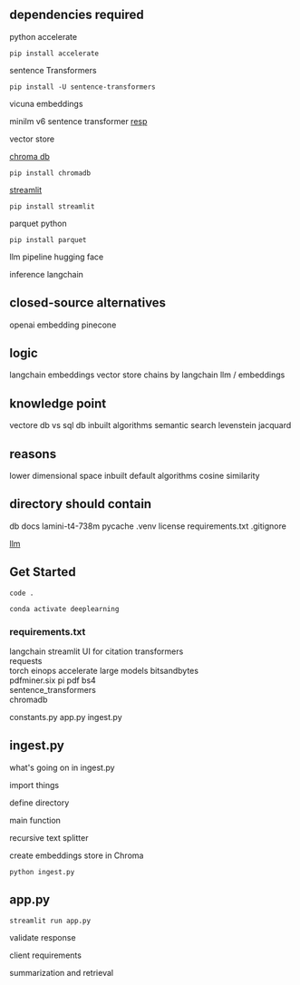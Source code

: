## dependencies required

python accelerate

``
pip install accelerate
``

sentence Transformers

``
pip install -U sentence-transformers
``

vicuna embeddings

minilm v6 sentence transformer
[resp](https://huggingface.co/sentence-transformers/all-MiniLM-L6-v2)

vector store

[chroma db](https://docs.trychroma.com/getting-started)

``
pip install chromadb
``

[streamlit](https://docs.streamlit.io/get-started/installation)

``
pip install streamlit
``

parquet python

``
pip install parquet
``

llm pipeline hugging face

inference langchain

## closed-source alternatives
openai embedding
pinecone

## logic
langchain
embeddings
vector store
chains by langchain
llm / embeddings

## knowledge point
vectore db vs sql db
inbuilt algorithms
semantic search
levenstein jacquard

## reasons
lower dimensional space
inbuilt default algorithms
cosine similarity

## directory should contain
db docs lamini-t4-738m pycache .venv license requirements.txt .gitignore

[llm](https://huggingface.co/MBZUAI/LaMini-T5-738M)

## Get Started

``
code .
``

``
conda activate deeplearning
``

### requirements.txt
langchain
streamlit	UI for citation
transformers	
requests	
torch
einops
accelerate	large models
bitsandbytes	
pdfminer.six pi pdf
bs4		
sentence_transformers	
chromadb

constants.py
app.py
ingest.py

## ingest.py

what's going on in ingest.py

import things

define directory

main function

recursive text splitter

create embeddings store in Chroma

``
python ingest.py
``

## app.py

``
streamlit run app.py
``

 validate response
 
 client requirements
 
 summarization and retrieval
